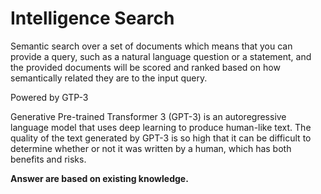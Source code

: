 # Intelligence Search
Semantic search over a set of documents which means that you can provide a query, such as a natural language question or a statement, and the provided documents will be scored and ranked based on how semantically related they are to the input query.

Powered by GTP-3<br>

Generative Pre-trained Transformer 3 (GPT-3) is an autoregressive language model that uses deep learning to produce human-like text.
The quality of the text generated by GPT-3 is so high that it can be difficult to determine whether or not it was written by a human, which has both benefits and risks.

**Answer are based on existing knowledge.**
